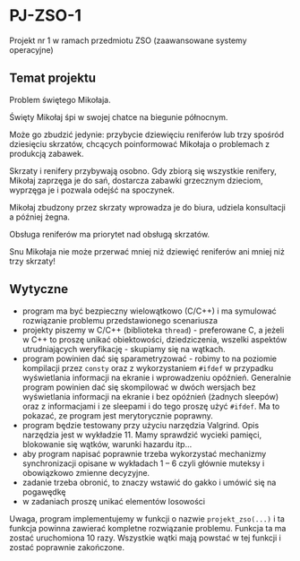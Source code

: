 # PJ-ZSO-1
Projekt nr 1 w ramach przedmiotu ZSO (zaawansowane systemy operacyjne)

## Temat projektu
Problem świętego Mikołaja. 

Święty Mikołaj śpi w swojej chatce na biegunie północnym. 

Może go zbudzić jedynie: przybycie dziewięciu reniferów lub trzy spośród dziesięciu skrzatów, chcących poinformować Mikołaja o problemach z produkcją zabawek. 

Skrzaty i renifery przybywają osobno. Gdy zbiorą się wszystkie renifery, Mikołaj zaprzęga je do sań, dostarcza zabawki grzecznym dzieciom, wyprzęga je i pozwala odejść na spoczynek. 

Mikołaj zbudzony przez skrzaty wprowadza je do biura, udziela konsultacji a później żegna. 

Obsługa reniferów ma priorytet nad obsługą skrzatów. 

Snu Mikołaja nie może przerwać mniej niż dziewięć reniferów ani mniej niż trzy skrzaty!

## Wytyczne
- program ma być bezpieczny wielowątkowo (C/C++) i ma symulować rozwiązanie problemu przedstawionego scenariusza
- projekty piszemy w C/C++ (biblioteka `thread`) - preferowane C, a jeżeli w C++ to proszę unikać obiektowości, dziedziczenia, wszelki aspektów utrudniających weryfikację - skupiamy się na wątkach.
- program powinien dać się sparametryzować - robimy to na poziomie kompilacji przez `consty` oraz z wykorzystaniem `#ifdef` w przypadku wyświetlania informacji na ekranie i wprowadzeniu opóźnień. Generalnie program powinien dać się skompilować w dwóch wersjach bez wyświetlania informacji na ekranie i bez opóźnień (żadnych sleepów) oraz z informacjami i ze sleepami i do tego proszę użyć `#ifdef`. Ma to pokazać, ze program jest merytorycznie poprawny.
- program będzie testowany przy użyciu narzędzia Valgrind. Opis narzędzia jest w wykładzie 11. Mamy sprawdzić wycieki pamięci, blokowanie się wątków, warunki hazardu  itp... 
- aby program napisać poprawnie trzeba wykorzystać mechanizmy synchronizacji opisane w wykładach 1 – 6 czyli głównie muteksy i obowiązkowo zmienne decyzyjne. 
- zadanie trzeba obronić, to znaczy wstawić do gakko i umówić się na pogawędkę
- w zadaniach proszę unikać elementów losowości

Uwaga, program implementujemy w funkcji o nazwie `projekt_zso(...)` i ta funkcja powinna zawierać kompletne rozwiązanie problemu. Funkcja ta ma zostać uruchomiona 10 razy. Wszystkie wątki mają powstać w tej funkcji i zostać poprawnie zakończone.
